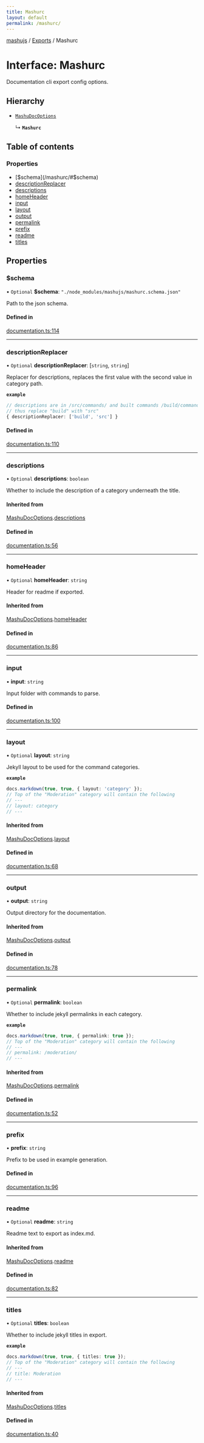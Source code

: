 ```yaml
---
title: Mashurc
layout: default
permalink: /mashurc/
---
```

[mashujs](/readme/) / [Exports](/modules/) / Mashurc

# Interface: Mashurc

Documentation cli export config options.

## Hierarchy

- [`MashuDocOptions`](/mashudocoptions/)

  ↳ **`Mashurc`**

## Table of contents

### Properties

- [$schema](/mashurc/#$schema)
- [descriptionReplacer](/mashurc/#descriptionreplacer)
- [descriptions](/mashurc/#descriptions)
- [homeHeader](/mashurc/#homeheader)
- [input](/mashurc/#input)
- [layout](/mashurc/#layout)
- [output](/mashurc/#output)
- [permalink](/mashurc/#permalink)
- [prefix](/mashurc/#prefix)
- [readme](/mashurc/#readme)
- [titles](/mashurc/#titles)

## Properties

### $schema

• `Optional` **$schema**: ``"./node_modules/mashujs/mashurc.schema.json"``

Path to the json schema.

#### Defined in

[documentation.ts:114](https://github.com/EpokTarren/mashu/blob/78d8416/src/documentation.ts#L114)

___

### descriptionReplacer

• `Optional` **descriptionReplacer**: [`string`, `string`]

Replacer for descriptions, replaces the first value with the second value in category path.

**`example`**
```ts
// descriptions are in /src/commands/ and built commands /build/commands/
// thus replace "build" with "src"
{ descriptionReplacer: ['build', 'src'] }
```

#### Defined in

[documentation.ts:110](https://github.com/EpokTarren/mashu/blob/78d8416/src/documentation.ts#L110)

___

### descriptions

• `Optional` **descriptions**: `boolean`

Whether to include the description of a category underneath the title.

#### Inherited from

[MashuDocOptions](/mashudocoptions/).[descriptions](/mashudocoptions/#descriptions)

#### Defined in

[documentation.ts:56](https://github.com/EpokTarren/mashu/blob/78d8416/src/documentation.ts#L56)

___

### homeHeader

• `Optional` **homeHeader**: `string`

Header for readme if exported.

#### Inherited from

[MashuDocOptions](/mashudocoptions/).[homeHeader](/mashudocoptions/#homeheader)

#### Defined in

[documentation.ts:86](https://github.com/EpokTarren/mashu/blob/78d8416/src/documentation.ts#L86)

___

### input

• **input**: `string`

Input folder with commands to parse.

#### Defined in

[documentation.ts:100](https://github.com/EpokTarren/mashu/blob/78d8416/src/documentation.ts#L100)

___

### layout

• `Optional` **layout**: `string`

Jekyll layout to be used for the command categories.

**`example`**
```ts
docs.markdown(true, true, { layout: 'category' });
// Top of the "Moderation" category will contain the following
// ---
// layout: category
// ---
```

#### Inherited from

[MashuDocOptions](/mashudocoptions/).[layout](/mashudocoptions/#layout)

#### Defined in

[documentation.ts:68](https://github.com/EpokTarren/mashu/blob/78d8416/src/documentation.ts#L68)

___

### output

• **output**: `string`

Output directory for the documentation.

#### Inherited from

[MashuDocOptions](/mashudocoptions/).[output](/mashudocoptions/#output)

#### Defined in

[documentation.ts:78](https://github.com/EpokTarren/mashu/blob/78d8416/src/documentation.ts#L78)

___

### permalink

• `Optional` **permalink**: `boolean`

Whether to include jekyll permalinks in each category.

**`example`**
```ts
docs.markdown(true, true, { permalink: true });
// Top of the "Moderation" category will contain the following
// ---
// permalink: /moderation/
// ---
```

#### Inherited from

[MashuDocOptions](/mashudocoptions/).[permalink](/mashudocoptions/#permalink)

#### Defined in

[documentation.ts:52](https://github.com/EpokTarren/mashu/blob/78d8416/src/documentation.ts#L52)

___

### prefix

• **prefix**: `string`

Prefix to be used in example generation.

#### Defined in

[documentation.ts:96](https://github.com/EpokTarren/mashu/blob/78d8416/src/documentation.ts#L96)

___

### readme

• `Optional` **readme**: `string`

Readme text to export as index.md.

#### Inherited from

[MashuDocOptions](/mashudocoptions/).[readme](/mashudocoptions/#readme)

#### Defined in

[documentation.ts:82](https://github.com/EpokTarren/mashu/blob/78d8416/src/documentation.ts#L82)

___

### titles

• `Optional` **titles**: `boolean`

Whether to include jekyll titles in export.

**`example`**
```ts
docs.markdown(true, true, { titles: true });
// Top of the "Moderation" category will contain the following
// ---
// title: Moderation
// ---
```

#### Inherited from

[MashuDocOptions](/mashudocoptions/).[titles](/mashudocoptions/#titles)

#### Defined in

[documentation.ts:40](https://github.com/EpokTarren/mashu/blob/78d8416/src/documentation.ts#L40)
